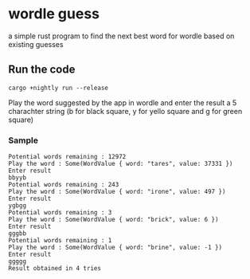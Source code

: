# wordle guess
a simple rust program to find the next best word for wordle based on existing guesses

## Run the code
```
cargo +nightly run --release
```
Play the word suggested by the app in wordle and enter the result a 5 charachter string (b for black square, y for yello square and g for green square)

### Sample
```
Potential words remaining : 12972
Play the word : Some(WordValue { word: "tares", value: 37331 })
Enter result
bbyyb
Potential words remaining : 243
Play the word : Some(WordValue { word: "irone", value: 497 })
Enter result
ygbgg
Potential words remaining : 3
Play the word : Some(WordValue { word: "brick", value: 6 })
Enter result
gggbb
Potential words remaining : 1
Play the word : Some(WordValue { word: "brine", value: -1 })
Enter result
ggggg
Result obtained in 4 tries
```
